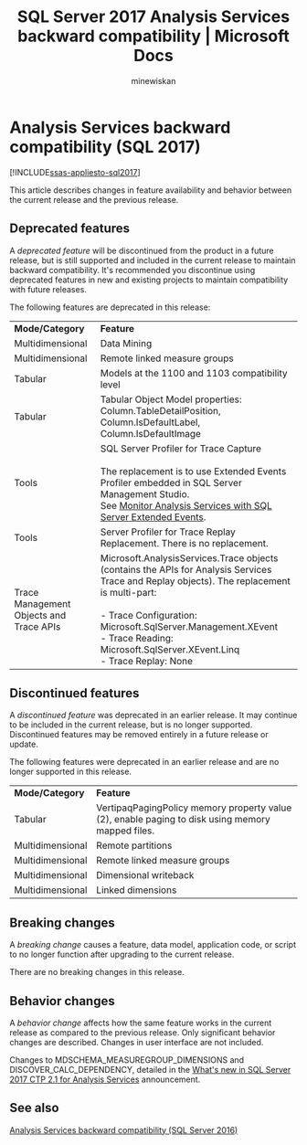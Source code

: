 ﻿---
title: "SQL Server 2017 Analysis Services backward compatibility  | Microsoft Docs"
ms.date: 05/08/2018
ms.prod: sql
ms.technology: analysis-services
ms.custom:
ms.topic: conceptual
ms.author: owend
ms.reviewer: owend
author: minewiskan
manager: kfile
---
# Analysis Services backward compatibility (SQL 2017)
[!INCLUDE[ssas-appliesto-sql2017](../includes/ssas-appliesto-sql2017.md)]

This article describes changes in feature availability and behavior between the current release and the previous release.

## Deprecated features
A *deprecated feature* will be discontinued from the product in a future release, but is still supported and included in the current release to maintain backward compatibility. It's recommended you discontinue using deprecated features in new and existing projects to maintain compatibility with future releases.

The following features are deprecated in this release:
  
|||  
|-|-|  
|**Mode/Category**|**Feature**|
|Multidimensional|Data Mining|
|Multidimensional|Remote linked measure groups|
|Tabular|Models at the 1100 and 1103 compatibility level|
|Tabular|Tabular Object Model properties: Column.TableDetailPosition, Column.IsDefaultLabel, Column.IsDefaultImage|
|Tools|SQL Server Profiler for Trace Capture<br /><br /> The replacement is to use Extended Events Profiler embedded in SQL Server Management Studio.  <br /> See [Monitor Analysis Services with SQL Server Extended Events](../analysis-services/instances/monitor-analysis-services-with-sql-server-extended-events.md).|  
|Tools|Server Profiler for Trace Replay <br />Replacement. There is no replacement.|  
|Trace Management Objects and Trace APIs|Microsoft.AnalysisServices.Trace objects (contains the APIs for Analysis Services Trace and Replay objects). The replacement is multi-part:<br /><br /> -   Trace Configuration: Microsoft.SqlServer.Management.XEvent<br />-   Trace Reading: Microsoft.SqlServer.XEvent.Linq<br />-   Trace Replay: None|  


## Discontinued features
A *discontinued feature* was deprecated in an earlier release. It may continue to be included in the current release, but is no longer supported. Discontinued features may be removed entirely in a future release or update.

The following features were deprecated in an earlier release and are no longer supported in this release.
  
|||  
|-|-|  
|**Mode/Category**|**Feature**|  
|Tabular|VertipaqPagingPolicy memory property value (2), enable paging to disk using memory mapped files.|
|Multidimensional|Remote partitions|  
|Multidimensional|Remote linked measure groups|  
|Multidimensional|Dimensional writeback|  
|Multidimensional|Linked dimensions|


## Breaking changes
A *breaking change* causes a feature, data model, application code, or script to no longer function after upgrading to the current release.

There are no breaking changes in this release.

## Behavior changes
A *behavior change* affects how the same feature works in the current release as compared to the previous release. Only significant behavior changes are described. Changes in  user interface are not included.

Changes to MDSCHEMA_MEASUREGROUP_DIMENSIONS and DISCOVER_CALC_DEPENDENCY, detailed in the [What's new in SQL Server 2017 CTP 2.1 for Analysis Services](https://blogs.msdn.microsoft.com/analysisservices/2017/05/18/whats-new-in-sql-server-2017-ctp-2-1-for-analysis-services/) announcement.


## See also
[Analysis Services backward compatibility (SQL Server 2016)](analysis-services-backward-compatibility.md)
